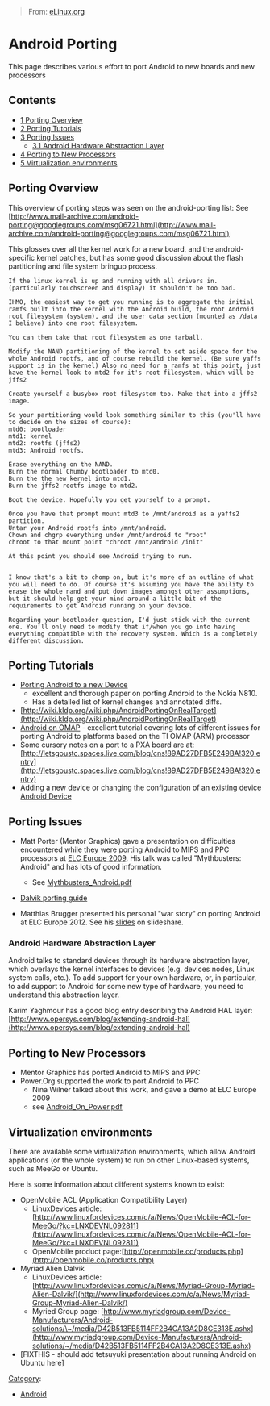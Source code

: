 > From: [eLinux.org](http://eLinux.org/Android_Porting "http://eLinux.org/Android_Porting")


# Android Porting



This page describes various effort to port Android to new boards and new
processors



## Contents

-   [1 Porting Overview](#porting-overview)
-   [2 Porting Tutorials](#porting-tutorials)
-   [3 Porting Issues](#porting-issues)
    -   [3.1 Android Hardware Abstraction
        Layer](#android-hardware-abstraction-layer)
-   [4 Porting to New Processors](#porting-to-new-processors)
-   [5 Virtualization environments](#virtualization-environments)

## Porting Overview

This overview of porting steps was seen on the android-porting list:
 See
[http://www.mail-archive.com/android-porting@googlegroups.com/msg06721.html](http://www.mail-archive.com/android-porting@googlegroups.com/msg06721.html)

This glosses over all the kernel work for a new board, and the
android-specific kernel patches, but has some good discussion about the
flash partitioning and file system bringup process.

    If the linux kernel is up and running with all drivers in.
    (particularly touchscreen and display) it shouldn't be too bad.

    IHMO, the easiest way to get you running is to aggregate the initial
    ramfs built into the kernel with the Android build, the root Android
    root filesystem (system), and the user data section (mounted as /data
    I believe) into one root filesystem.

    You can then take that root filesystem as one tarball.

    Modify the NAND partitioning of the kernel to set aside space for the
    whole Android rootfs, and of course rebuild the kernel. (Be sure yaffs
    support is in the kernel) Also no need for a ramfs at this point, just
    have the kernel look to mtd2 for it's root filesystem, which will be
    jffs2

    Create yourself a busybox root filesystem too. Make that into a jffs2
    image.

    So your partitioning would look something similar to this (you'll have
    to decide on the sizes of course):
    mtd0: bootloader
    mtd1: kernel
    mtd2: rootfs (jffs2)
    mtd3: Android rootfs.

    Erase everything on the NAND.
    Burn the normal Chumby bootloader to mtd0.
    Burn the the new kernel into mtd1.
    Burn the jffs2 rootfs image to mtd2.

    Boot the device. Hopefully you get yourself to a prompt.

    Once you have that prompt mount mtd3 to /mnt/android as a yaffs2
    partition.
    Untar your Android rootfs into /mnt/android.
    Chown and chgrp everything under /mnt/android to "root"
    chroot to that mount point "chroot /mnt/android /init"

    At this point you should see Android trying to run.


    I know that's a bit to chomp on, but it's more of an outline of what
    you will need to do. Of course it's assuming you have the ability to
    erase the whole nand and put down images amongst other assumptions,
    but it should help get your mind around a little bit of the
    requirements to get Android running on your device.

    Regarding your bootloader question, I'd just stick with the current
    one. You'll only need to modify that if/when you go into having
    everything compatible with the recovery system. Which is a completely
    different discussion.

## Porting Tutorials

-   [Porting Android to a new
    Device](http://www.linuxfordevices.com/c/a/Linux-For-Devices-Articles/Porting-Android-to-a-new-device/)
    - excellent and thorough paper on porting Android to the Nokia N810.
    -   Has a detailed list of kernel changes and annotated diffs.
-   [http://wiki.kldp.org/wiki.php/AndroidPortingOnRealTarget](http://wiki.kldp.org/wiki.php/AndroidPortingOnRealTarget)
-   [Android on OMAP](http://eLinux.org/Android_on_OMAP "Android on OMAP") - excellent
    tutorial covering lots of different issues for porting Android to
    platforms based on the TI OMAP (ARM) processor
-   Some cursory notes on a port to a PXA board are at:
    [http://letsgoustc.spaces.live.com/blog/cns!89AD27DFB5E249BA!320.entry](http://letsgoustc.spaces.live.com/blog/cns!89AD27DFB5E249BA!320.entry)
-   Adding a new device or changing the configuration of an existing
    device [Android Device](http://eLinux.org/Android_Device "Android Device")

## Porting Issues

-   Matt Porter (Mentor Graphics) gave a presentation on difficulties
    encountered while they were porting Android to MIPS and PPC
    processors at [ELC Europe
    2009](http://www.embeddedlinuxconference.com/elc_europe09/index.html).
    His talk was called "Mythbusters: Android" and has lots of good
    information.
    -   See
        [Mythbusters\_Android.pdf](http://eLinux.org/images/2/2d/Mythbusters_Android.pdf "Mythbusters Android.pdf")

-   [Dalvik porting
    guide](http://android.git.kernel.org/?p=platform/dalvik.git;a=blob_plain;f=docs/porting-guide.html;hb=HEAD)

-   Matthias Brugger presented his personal "war story" on porting
    Android at ELC Europe 2012. See his
    [slides](http://www.slideshare.net/MatthiasBrugger/porting-android-40toacustomboard)
    on slideshare.

### Android Hardware Abstraction Layer

Android talks to standard devices through its hardware abstraction
layer, which overlays the kernel interfaces to devices (e.g. devices
nodes, Linux system calls, etc.). To add support for your own hardware,
or, in particular, to add support to Android for some new type of
hardware, you need to understand this abstraction layer.

Karim Yaghmour has a good blog entry describing the Android HAL layer:
[http://www.opersys.com/blog/extending-android-hal](http://www.opersys.com/blog/extending-android-hal)

## Porting to New Processors

-   Mentor Graphics has ported Android to MIPS and PPC
-   Power.Org supported the work to port Android to PPC
    -   Nina Wilner talked about this work, and gave a demo at ELC
        Europe 2009
    -   see
        [Android\_On\_Power.pdf](http://eLinux.org/images/0/07/Android_On_Power.pdf "Android On Power.pdf")

## Virtualization environments

There are available some virtualization environments, which allow
Android applications (or the whole system) to run on other Linux-based
systems, such as MeeGo or Ubuntu.

Here is some information about different systems known to exist:

-   OpenMobile ACL (Application Compatibility Layer)
    -   LinuxDevices article:
        [http://www.linuxfordevices.com/c/a/News/OpenMobile-ACL-for-MeeGo/?kc=LNXDEVNL092811](http://www.linuxfordevices.com/c/a/News/OpenMobile-ACL-for-MeeGo/?kc=LNXDEVNL092811)
    -   OpenMobile product
        page:[http://openmobile.co/products.php](http://openmobile.co/products.php)
-   Myriad Alien Dalvik
    -   LinuxDevices article:
        [http://www.linuxfordevices.com/c/a/News/Myriad-Group-Myriad-Alien-Dalvik/](http://www.linuxfordevices.com/c/a/News/Myriad-Group-Myriad-Alien-Dalvik/)
    -   Myried Group page:
        [http://www.myriadgroup.com/Device-Manufacturers/Android-solutions/\~/media/D42B513FB5114FF2B4CA13A2D8CE313E.ashx](http://www.myriadgroup.com/Device-Manufacturers/Android-solutions/~/media/D42B513FB5114FF2B4CA13A2D8CE313E.ashx)
-   [FIXTHIS - should add tetsuyuki presentation about running Android
    on Ubuntu here]


[Category](http://eLinux.org/Special:Categories "Special:Categories"):

-   [Android](http://eLinux.org/Category:Android "Category:Android")

